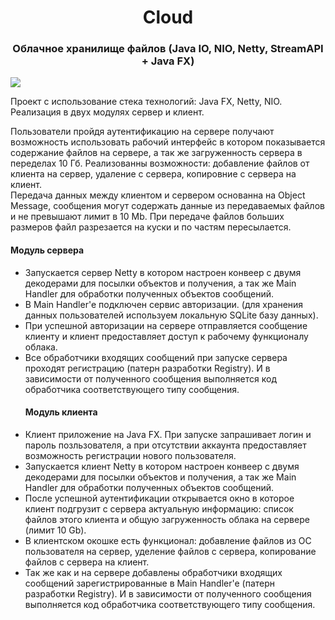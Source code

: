 <h1 align="center">Cloud
<h3 align="center">Облачное хранилище файлов (Java IO, NIO, Netty, StreamAPI + Java FX)</h3>

<a href="https://shev-81.github.io/Cloud-netty/"><img src="https://img.shields.io/badge/Cloud-JavaDoc-green"/>  </a>

Проект с использование стека технологий: Java FX, Netty, NIO. Реализация в двух модулях сервер и клиент. 

Пользователи пройдя аутентификацию на сервере получают возможность использовать рабочий интерфейс в котором показывается содержание файлов на сервере, 
а так же загруженность сервера в переделах 10 Гб. Реализованны возможности: добавление файлов от клиента на сервер, удаление с сервера, копировние с сервера на клиент.  
Передача данных между клиентом и сервером основанна на Object Message, сообщения могут содержать данные из передаваемых файлов и не превышают 
лимит в 10 Mb. При передаче файлов больших размеров файл разрезается на куски и по частям пересылается.  

#### Модуль сервера 
- Запускается сервер Netty в котором настроен конвеер с двумя декодерами для посылки объектов и получения, а так же Main Handler для обработки 
  полученных объектов сообщений.  
- В Main Handler'e подключен сервис авторизации. (для хранения данных пользователей используем локальную SQLite базу данных).
- При успешной авторизации на сервере отправляется сообщение клиенту и клиент предоставляет доступ к рабочему функционалу облака.
- Все обработчики входящих сообщений при запуске сервера проходят регистрацию (патерн разработки Registry). И в зависимости от полученного сообщения 
  выполняется код обработчика соответствующего типу сообщения.  
  #### Модуль клиента
- Клиент приложение на Java FX. При запуске запрашивает логин и пароль позльзователя, а при отсутствии аккаунта предоставляет возможность регистрации нового пользователя.
- Запускается клиент Netty в котором настроен конвеер с двумя декодерами для посылки объектов и получения, а так же Main Handler для обработки 
  полученных объектов сообщений.  
- После успешной аутентификации открывается окно в которое клиент подгрузит с сервера актуальную информацию: список файлов этого клиента и общую загруженность облака 
  на сервере (лимит 10 Gb).
- В клиентском окошке есть функционал: добавление файлов из ОС пользователя на сервер, уделение файлов с сервера, копирование файлов с сервера на клиент.
- Так же как и на сервере добавлены обработчики входящих сообщений зарегистрированные в Main Handler'e  (патерн разработки Registry). 
  И в зависимости от полученного сообщения выполняется код обработчика соответствующего типу сообщения.  

